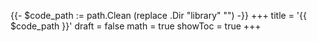 {{- $code_path := path.Clean (replace .Dir "library" "") -}}
+++
title = '{{ $code_path }}'
draft = false
math = true
showToc = true
+++
